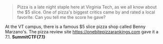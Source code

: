 > Pizza is a late night staple here at Virginia Tech, as we all know about the $5 slice. One of pizza's biggest critics came by and rated a local favorite. Can you tell me the score he gave?

At the VT campus, there is a famous $5 slice pizza shop called Benny Marzano's. The pizza review site https://onebitepizzarankings.com gave it a 7.1.
**SummitCTF{7.1}**
